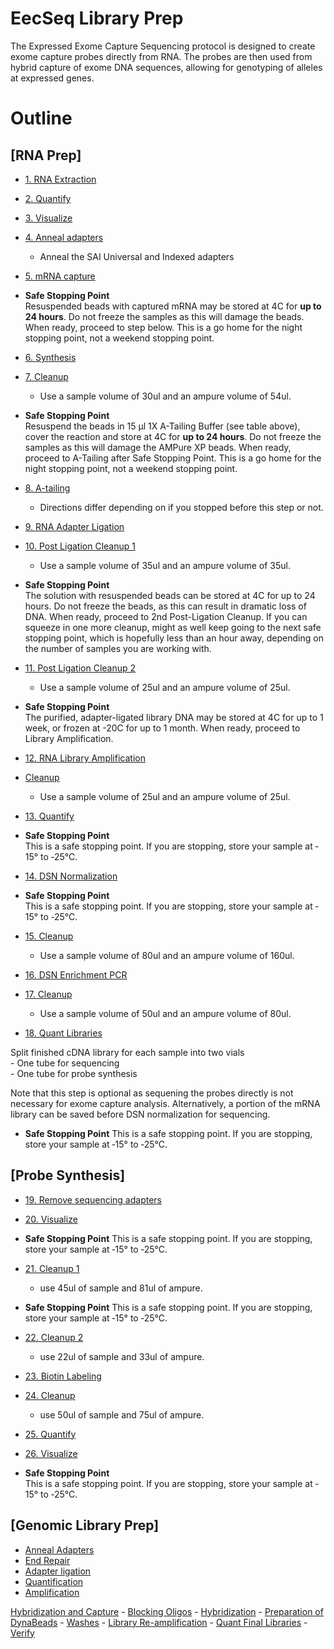 EecSeq Library Prep
================

The Expressed Exome Capture Sequencing protocol is designed to create
exome capture probes directly from RNA. The probes are then used from
hybrid capture of exome DNA sequences, allowing for genotyping of
alleles at expressed genes.

# Outline

## \[RNA Prep\]

  - [1. RNA
    Extraction](https://pinskylab.github.io/laboratory/protocols/rna_extraction_tri.nb.html)

  - [2.
    Quantify](https://pinskylab.github.io/laboratory/protocols/Qubit-HS.nb.html)

  - [3.
    Visualize](https://pinskylab.github.io/laboratory/protocols/bioanalyzer.nb.html)

  - [4. Anneal
    adapters](https://pinskylab.github.io/laboratory/protocols/anneal.nb.html)
    
      - Anneal the SAI Universal and Indexed adapters

  - [5. mRNA
    capture](https://pinskylab.github.io/laboratory/protocols/mrna-capture.nb.html)

  - **Safe Stopping Point**  
    Resuspended beads with captured mRNA may be stored at 4C for **up to
    24 hours**. Do not freeze the samples as this will damage the beads.
    When ready, proceed to step below. This is a go home for the night
    stopping point, not a weekend stopping point.

  - [6.
    Synthesis](https://pinskylab.github.io/laboratory/protocols/synthesis_eecseq.nb.html)

  - [7.
    Cleanup](https://pinskylab.github.io/laboratory/protocols/ampure.nb.html)
    
      - Use a sample volume of 30ul and an ampure volume of 54ul.

  - **Safe Stopping Point**  
    Resuspend the beads in 15 μl 1X A-Tailing Buffer (see table above),
    cover the reaction and store at 4C for **up to 24 hours**. Do not
    freeze the samples as this will damage the AMPure XP beads. When
    ready, proceed to A-Tailing after Safe Stopping Point. This is a go
    home for the night stopping point, not a weekend stopping point.

  - [8.
    A-tailing](https://pinskylab.github.io/laboratory/protocols/a-tailing.nb.html)
    
      - Directions differ depending on if you stopped before this step
        or not.

  - [9. RNA Adapter
    Ligation](https://pinskylab.github.io/laboratory/protocols/rna_ligation_eecseq.nb.html)

  - [10. Post Ligation
    Cleanup 1](https://pinskylab.github.io/laboratory/protocols/ampure.nb.html)
    
      - Use a sample volume of 35ul and an ampure volume of 35ul.

  - **Safe Stopping Point**  
    The solution with resuspended beads can be stored at 4C for up to 24
    hours. Do not freeze the beads, as this can result in dramatic loss
    of DNA. When ready, proceed to 2nd Post-Ligation Cleanup. If you can
    squeeze in one more cleanup, might as well keep going to the next
    safe stopping point, which is hopefully less than an hour away,
    depending on the number of samples you are working with.

  - [11. Post Ligation
    Cleanup 2](https://pinskylab.github.io/laboratory/protocols/ampure.nb.html)
    
      - Use a sample volume of 25ul and an ampure volume of 25ul.

  - **Safe Stopping Point**  
    The purified, adapter-ligated library DNA may be stored at 4C for up
    to 1 week, or frozen at -20C for up to 1 month. When ready, proceed
    to Library Amplification.

  - [12. RNA Library
    Amplification](https://pinskylab.github.io/laboratory/protocols/rna_amp_eecseq.nb.html)

  - [Cleanup](https://pinskylab.github.io/laboratory/protocols/ampure.nb.html)
    
      - Use a sample volume of 25ul and an ampure volume of 25ul.

  - [13.
    Quantify](https://pinskylab.github.io/laboratory/protocols/Qubit-HS.nb.html)  

  - **Safe Stopping Point**  
    This is a safe stopping point. If you are stopping, store your
    sample at ‐15° to ‐25°C.  

  - [14. DSN
    Normalization](https://pinskylab.github.io/laboratory/protocols/dsn-norm.nb.html)  

  - **Safe Stopping Point**  
    This is a safe stopping point. If you are stopping, store your
    sample at ‐15° to ‐25°C.

  - [15.
    Cleanup](https://pinskylab.github.io/laboratory/protocols/ampure.nb.html)
    
      - Use a sample volume of 80ul and an ampure volume of 160ul.

  - [16. DSN Enrichment
    PCR](https://pinskylab.github.io/laboratory/protocols/dsn-pcr.nb.html)

  - [17.
    Cleanup](https://pinskylab.github.io/laboratory/protocols/ampure.nb.html)
    
      - Use a sample volume of 50ul and an ampure volume of 80ul.

  - [18. Quant
    Libraries](https://pinskylab.github.io/laboratory/protocols/Qubit-HS.nb.html)

Split finished cDNA library for each sample into two vials  
\- One tube for sequencing  
\- One tube for probe synthesis

Note that this step is optional as sequening the probes directly is not
necessary for exome capture analysis. Alternatively, a portion of the
mRNA library can be saved before DSN normalization for sequencing.

  - **Safe Stopping Point** This is a safe stopping point. If you are
    stopping, store your sample at ‐15° to ‐25°C.

## \[Probe Synthesis\]

  - [19. Remove sequencing
    adapters](\(https://pinskylab.github.io/laboratory/protocols/remove-adapters_eecseq.nb.html\))  

  - [20.
    Visualize](https://pinskylab.github.io/laboratory/protocols/bioanalyzer.nb.html)  

  - **Safe Stopping Point** This is a safe stopping point. If you are
    stopping, store your sample at ‐15° to ‐25°C.  

  - [21.
    Cleanup 1](https://pinskylab.github.io/laboratory/protocols/ampure.nb.html)
    
      - use 45ul of sample and 81ul of ampure.

  - **Safe Stopping Point** This is a safe stopping point. If you are
    stopping, store your sample at ‐15° to ‐25°C.

  - [22.
    Cleanup 2](https://pinskylab.github.io/laboratory/protocols/ampure.nb.html)
    
      - use 22ul of sample and 33ul of ampure.

  - [23. Biotin
    Labeling](https://pinskylab.github.io/laboratory/protocols/biotin_eecseq.nb.html)

  - [24.
    Cleanup](https://pinskylab.github.io/laboratory/protocols/ampure.nb.html)
    
      - use 50ul of sample and 75ul of ampure.

  - [25.
    Quantify](https://pinskylab.github.io/laboratory/protocols/Qubit-HS.nb.html)  

  - [26.
    Visualize](https://pinskylab.github.io/laboratory/protocols/bioanalyzer.nb.html)  

  - **Safe Stopping Point**  
    This is a safe stopping point. If you are stopping, store your
    sample at ‐15° to ‐25°C.

## \[Genomic Library Prep\]

  - [Anneal Adapters](#anneal-adapters)
  - [End Repair](#end-repair)
  - [Adapter ligation](#adapter-ligation)
  - [Quantification](#quant-samples)
  - [Amplification](#library-amplification)

[Hybridization and Capture](#hybridization-and-capture) - [Blocking
Oligos](#blocking-oligos) - [Hybridization](#hybridization) -
[Preparation of DynaBeads](#preparation-of-dynabeads) -
[Washes](#washes) - [Library
Re-amplification](#library-re-amplification) - [Quant Final
Libraries](#quant-samples) - [Verify](#verify)
